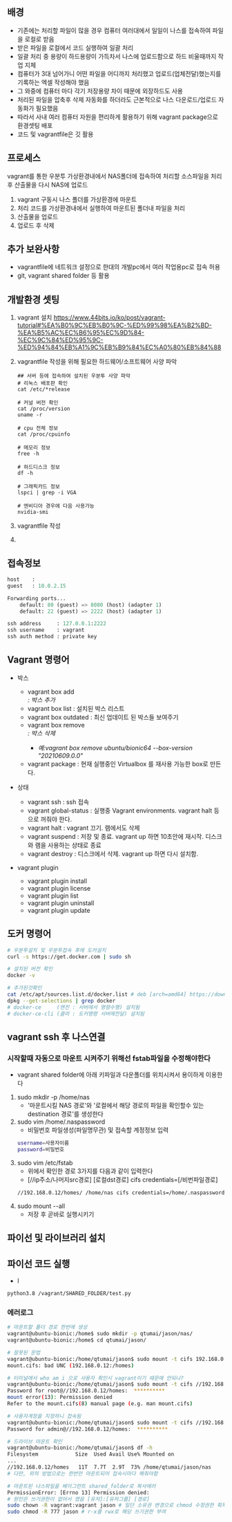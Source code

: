 ## 배경
- 기존에는 처리할 파일이 많을 경우 컴퓨터 여러대에서 일일이 나스를 접속하여 파일을 로컬로 받음
- 받은 파일을 로컬에서 코드 실행하여 일괄 처리
- 일괄 처리 중 용량이 하드용량이 가득차서 나스에 업로드함으로 하드 비울때까지 작업 지체 
- 컴퓨터가 3대 넘어가니 어떤 파일을 어디까지 처리했고 업로드(업체전달)했는지를 기록하는 엑셀 작성해야 했음
- 그 와중에 컴퓨터 마다 각기 저장용량 차이 때문에 외장하드도 사용
- 처리된 파일을 압축후 삭제 자동화를 하더라도 근본적으로 나스 다운로드/업로드 자동화가 필요했음
- 따라서 사내 여러 컴퓨터 자원을 편리하게 활용하기 위해 vagrant package으로 환경셋팅 배포
- 코드 및 vagrantfile은 깃 활용

## 프로세스
vagrant를 통한 우분투 가상환경내에서 NAS폴더에 접속하여 처리할 소스파일을 처리후 산출물을 다시 NAS에 업로드
1. vagrant 구동시 나스 폴더를 가상환경에 마운트
1. 처리 코드를 가상환경내에서 실행하여 마운트된 폴더내 파일을 처리
1. 산출물을 업로드
1. 업로드 후 삭제

## 추가 보완사항
- vagrantfile에 네트워크 설정으로 한대의 개발pc에서 여러 작업용pc로 접속 허용
- git, vagrant shared folder 등 활용

## 개발환경 셋팅
1. vagrant 설치
https://www.44bits.io/ko/post/vagrant-tutorial#%EA%B0%9C%EB%B0%9C-%ED%99%98%EA%B2%BD-%EA%B5%AC%EC%B6%95%EC%9D%84-%EC%9C%84%ED%95%9C-%ED%94%84%EB%A1%9C%EB%B9%84%EC%A0%80%EB%84%88

2. vagrantfile 작성을 위해 필요한 하드웨어/소프트웨어 사양 파악
    ```
    ## 서버 등에 접속하여 설치된 우분투 사양 파악
    # 리눅스 배포판 확인
    cat /etc/*release
    
    # 커널 버전 확인
    cat /proc/version
    uname -r
    
    # cpu 전체 정보
    cat /proc/cpuinfo
    
    # 메모리 정보
    free -h
    
    # 하드디스크 정보
    df -h
    
    # 그래픽카드 정보
    lspci | grep -i VGA
    
    # 엔비디아 경우에 다음 사용가능
    nvidia-smi
    ```
3. vagrantfile 작성
4. 
## 접속정보
```py
host    : 
guest   : 10.0.2.15

Forwarding ports...
    default: 80 (guest) => 8080 (host) (adapter 1)
    default: 22 (guest) => 2222 (host) (adapter 1)

ssh address     : 127.0.0.1:2222
ssh username    : vagrant
ssh auth method : private key
```
## Vagrant 명령어
- 박스
    - vagrant box add <address> : 박스 추가
    - vagrant box list          : 설치된 박스 리스트
    - vagrant box outdated      : 최신 업데이트 된 박스들 보여주기
    - vagrant box remove <address>  : 박스 삭제
        - 예:vagrant box remove ubuntu/bionic64 --box-version "20210609.0.0"
    - vagrant package           : 현재 실행중인 Virtualbox 를 재사용 가능한 box로 만든다.

- 상태
    - vagrant ssh               : ssh 접속
    - vagrant global-status     : 실행중 Vagrant environments. vagrant halt 등으로 꺼줘야 한다.
    - vagrant halt              : vagrant 끄기. 램에서도 삭제
    - vagrant suspend           : 저장 및 종료. vagrant up 하면 10초안에 재시작. 디스크와 램을 사용하는 상태로 종료
    - vagrant destroy           : 디스크에서 삭제. vagrant up 하면 다시 설치함.

- vagrant plugin
    - vagrant plugin install
    - vagrant plugin license
    - vagrant plugin list
    - vagrant plugin uninstall
    - vagrant plugin update

## 도커 명령어
```bash
# 우분투설치 및 우분투접속 후에 도커설치
curl -s https://get.docker.com | sudo sh

# 설치된 버전 확인
docker -v

# 추가된것확인
cat /etc/apt/sources.list.d/docker.list # deb [arch=amd64] https://download.docker.com/linux/ubuntu bionic stable
dpkg --get-selections | grep docker 
# docker-ce     (엔진 : 서버에서 명령수행) 설치됨
# docker-ce-cli (클라 : 도커명령 서버에전달) 설치됨

```

## vagrant ssh 후 나스연결

### 시작할때 자동으로 마운트 시켜주기 위해선 fstab파일을 수정해야한다
- vagrant shared folder에 아래 키파일과 다운폴더를 위치시켜서 용이하게 이용한다
1. sudo mkdir -p /home/nas
    - '마운트시킬 NAS 경로'와 '로컬에서 해당 경로의 파일을 확인할수 있는 destination 경로'를 생성한다
1. sudo vim /home/.naspassword
    - 비밀번호 파일생성(파일명무관) 및 접속할 계정정보 입력
    ```bash
    username=사용자이름
    password=비밀번호
    ```
1. sudo vim /etc/fstab
    - 위에서 확인한 경로 3가지를 다음과 같이 입력한다
    - [//ip주소/나머지src경로] [로컬dst경로] cifs credentials=[/비번파일경로] 
    ```bash
    //192.168.0.12/homes/ /home/nas cifs credentials=/home/.naspassword,rw 0 0
    ```
1. sudo mount --all
    - 저장 후 곧바로 실행시키기


## 파이선 및 라이브러리 설치
## 파이선 코드 실행
- l
```bash
python3.8 /vagrant/SHARED_FOLDER/test.py
```

### 에러로그
```bash
# 마운트할 폴더 경로 한번에 생성
vagrant@ubuntu-bionic:/home$ sudo mkdir -p qtumai/jason/nas/
vagrant@ubuntu-bionic:/home$ cd qtumai/jason/

# 잘못된 문법
vagrant@ubuntu-bionic:/home/qtumai/jason$ sudo mount -t cifs 192.168.0.12:/homes ./nas
mount.cifs: bad UNC (192.168.0.12:/homes)

# 터미널에서 who am i 으로 사용자 확인시 vagrant이기 때문에 안되나?
vagrant@ubuntu-bionic:/home/qtumai/jason$ sudo mount -t cifs //192.168.0.12/homes ./nas
Password for root@//192.168.0.12/homes:  **********
mount error(13): Permission denied
Refer to the mount.cifs(8) manual page (e.g. man mount.cifs)

# 사용자계정을 지정하니 접속됨
vagrant@ubuntu-bionic:/home/qtumai/jason$ sudo mount -t cifs //192.168.0.12/homes ./nas -o username=사용자계정명
Password for admin@//192.168.0.12/homes:  **********

# 드라이브 마운트 확인
vagrant@ubuntu-bionic:/home/qtumai/jason$ df -h
Filesystem            Size  Used Avail Use% Mounted on
...
//192.168.0.12/homes   11T  7.7T  2.9T  73% /home/qtumai/jason/nas
# 다만, 위의 방법으로는 한번만 마운트되어 접속시마다 해줘야함

# 마운트된 나스파일을 베이그란트 shared_folder로 복사에러
PermissionError: [Errno 13] Permission denied:
# 원인은 쓰기권한이 없어서 였음 [유저]:[유저그룹] [경로]
sudo chown -R vagrant:vagrant jason # 일단 소유권 변경으로 chmod 수정권한 획득
sudo chmod -R 777 jason # r-x를 rwx로 해당 쓰기권한 부여
```